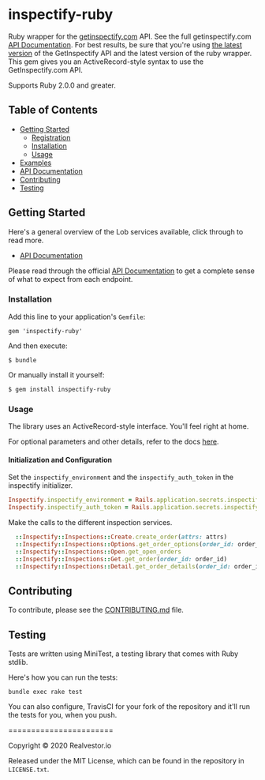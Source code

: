 # inspectify-ruby

Ruby wrapper for the [getinspectify.com](https://getinspectify.com) API. See the full getinspectify.com [API Documentation](https://getinspectify.com/docs/ruby).  For best results, be sure that you're using [the latest version](https://getinspectify.com/docs/ruby#version) of the GetInspectify API and the latest version of the ruby wrapper. This gem gives you an ActiveRecord-style syntax to use the GetInspectify.com API.

Supports Ruby 2.0.0 and greater.

## Table of Contents

- [Getting Started](#getting-started)
  - [Registration](#registration)
  - [Installation](#installation)
  - [Usage](#usage)
- [Examples](#examples)
- [API Documentation](#api-documentation)
- [Contributing](#contributing)
- [Testing](#testing)

## Getting Started

Here's a general overview of the Lob services available, click through to read more.

- [API Documentation](https://app.swaggerhub.com/apis/beld2107/inspectify-partners/1.0.1)

Please read through the official [API Documentation](#api-documentation) to get a complete sense of what to expect from each endpoint.

### Installation

Add this line to your application's `Gemfile`:

    gem 'inspectify-ruby'

And then execute:

    $ bundle

Or manually install it yourself:

    $ gem install inspectify-ruby

### Usage

The library uses an ActiveRecord-style interface. You'll feel right at home.

For optional parameters and other details, refer to the docs [here](https://app.swaggerhub.com/apis/beld2107/inspectify-partners/1.0.1).

#### Initialization and Configuration

Set the `inspectify_environment` and the `inspectify_auth_token` in the inspectify initializer.

```ruby
Inspectify.inspectify_environment = Rails.application.secrets.inspectify_environment
Inspectify.inspectify_auth_token = Rails.application.secrets.inspectify_auth_token
```

Make the calls to the different inspection services.

```ruby
  ::Inspectify::Inspections::Create.create_order(attrs: attrs)
  ::Inspectify::Inspections::Options.get_order_options(order_id: order_id)
  ::Inspectify::Inspections::Open.get_open_orders
  ::Inspectify::Inspections::Get.get_order(order_id: order_id)
  ::Inspectify::Inspections::Detail.get_order_details(order_id: order_id)
```

## Contributing

To contribute, please see the [CONTRIBUTING.md](CONTRIBUTING.md) file.

## Testing

Tests are written using MiniTest, a testing library that comes with Ruby stdlib.

Here's how you can run the tests:

    bundle exec rake test

You can also configure, TravisCI for your fork of the repository and it'll run the tests for you, when you push.

=======================

Copyright &copy; 2020 Realvestor.io

Released under the MIT License, which can be found in the repository in `LICENSE.txt`.
